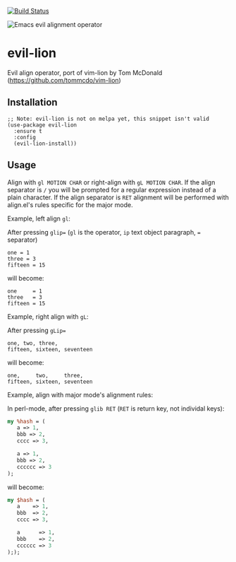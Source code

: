 [![Build Status](https://travis-ci.org/edkolev/evil-lion.svg?branch=master)](https://travis-ci.org/edkolev/evil-lion)

![Emacs evil alignment operator](https://cloud.githubusercontent.com/assets/1532071/23845388/6edda00c-07d0-11e7-9ea1-ffa945f03980.png)

evil-lion
=========

Evil align operator, port of vim-lion by Tom McDonald (https://github.com/tommcdo/vim-lion)

Installation
------------

``` emacs-lisp
;; Note: evil-lion is not on melpa yet, this snippet isn't valid
(use-package evil-lion
  :ensure t
  :config
  (evil-lion-install))
```

Usage
-----

Align with `gl MOTION CHAR` or right-align with `gL MOTION CHAR`.
If the align separator is `/` you will be prompted for a regular expression instead of a plain character.
If the align separator is `RET` alignment will be performed with align.el's rules specific for the major mode.

Example, left align `gl`:

After pressing `glip=` (`gl` is the operator, `ip` text object paragraph, `=` separator)
```
one = 1
three = 3
fifteen = 15
```

will become:

```
one     = 1
three   = 3
fifteen = 15
```

Example, right align with `gL`:

After pressing `gLip=`
```
one, two, three,
fifteen, sixteen, seventeen
```

will become:

```
one,     two,     three,
fifteen, sixteen, seventeen
```

Example, align with major mode's alignment rules:

In perl-mode, after pressing `glib RET` (`RET` is return key, not individal keys):

``` perl
my %hash = (
   a => 1,
   bbb => 2,
   cccc => 3,

   a => 1,
   bbb => 2,
   cccccc => 3
);
```

will become:

``` perl
my $hash = (
   a    => 1,
   bbb  => 2,
   cccc => 3,

   a      => 1,
   bbb    => 2,
   cccccc => 3
););
```
